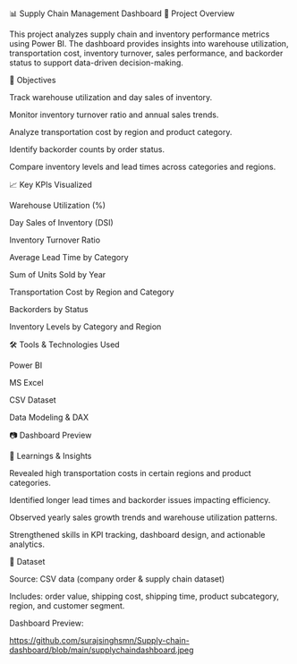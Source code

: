 📊 Supply Chain Management Dashboard
📝 Project Overview

This project analyzes supply chain and inventory performance metrics using Power BI. The dashboard provides insights into warehouse utilization, transportation cost, inventory turnover, sales performance, and backorder status to support data-driven decision-making.

🎯 Objectives

Track warehouse utilization and day sales of inventory.

Monitor inventory turnover ratio and annual sales trends.

Analyze transportation cost by region and product category.

Identify backorder counts by order status.

Compare inventory levels and lead times across categories and regions.

📈 Key KPIs Visualized

Warehouse Utilization (%)

Day Sales of Inventory (DSI)

Inventory Turnover Ratio

Average Lead Time by Category

Sum of Units Sold by Year

Transportation Cost by Region and Category

Backorders by Status

Inventory Levels by Category and Region

🛠️ Tools & Technologies Used

Power BI

MS Excel

CSV Dataset

Data Modeling & DAX

📷 Dashboard Preview

🚀 Learnings & Insights

Revealed high transportation costs in certain regions and product categories.

Identified longer lead times and backorder issues impacting efficiency.

Observed yearly sales growth trends and warehouse utilization patterns.

Strengthened skills in KPI tracking, dashboard design, and actionable analytics.

📂 Dataset

Source: CSV data (company order & supply chain dataset)

Includes: order value, shipping cost, shipping time, product subcategory, region, and customer segment.

Dashboard Preview: 

https://github.com/surajsinghsmn/Supply-chain-dashboard/blob/main/supplychaindashboard.jpeg


